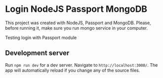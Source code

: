 # Login NodeJS Passport MongoDB

This project was created with NodeJS, Passport and MongoDB. Please, before running it, make sure you run mongo service in your computer.

Testing login with Passport module

## Development server

Run `npm run dev` for a dev server. Navigate to `http://localhost:3000/`. The app will automatically reload if you change any of the source files.

